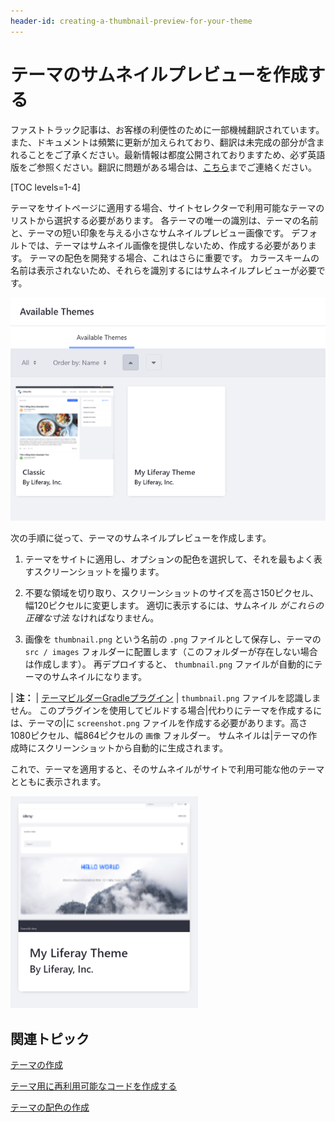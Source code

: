 ```yaml
---
header-id: creating-a-thumbnail-preview-for-your-theme
---
```


# テーマのサムネイルプレビューを作成する

<p class="alert alert-info"><span class="wysiwyg-color-blue120">ファストトラック記事は、お客様の利便性のために一部機械翻訳されています。また、ドキュメントは頻繁に更新が加えられており、翻訳は未完成の部分が含まれることをご了承ください。最新情報は都度公開されておりますため、必ず英語版をご参照ください。翻訳に問題がある場合は、<a href="mailto:support-content-jp@liferay.com">こちら</a>までご連絡ください。</span></p>

[TOC levels=1-4]

テーマをサイトページに適用する場合、サイトセレクターで利用可能なテーマのリストから選択する必要があります。 各テーマの唯一の識別は、テーマの名前と、テーマの短い印象を与える小さなサムネイルプレビュー画像です。 デフォルトでは、テーマはサムネイル画像を提供しないため、作成する必要があります。 テーマの配色を開発する場合、これはさらに重要です。 カラースキームの名前は表示されないため、それらを識別するにはサムネイルプレビューが必要です。

![図1：テーマのサムネイルが残りの利用可能なテーマと共に表示されます。](../../../../images/theme-dev-theme-thumbnail-default.png)

次の手順に従って、テーマのサムネイルプレビューを作成します。

1.  テーマをサイトに適用し、オプションの配色を選択して、それを最もよく表すスクリーンショットを撮ります。

2.  不要な領域を切り取り、スクリーンショットのサイズを高さ150ピクセル、幅120ピクセルに変更します。 適切に表示するには、サムネイル *がこれらの正確な寸法* なければなりません。

3.  画像を `thumbnail.png` という名前の `.png` ファイルとして保存し、テーマの `src / images` フォルダーに配置します（このフォルダーが存在しない場合は作成します）。 再デプロイすると、 `thumbnail.png` ファイルが自動的にテーマのサムネイルになります。

| **注：** | [テーマビルダーGradleプラグイン](/docs/7-1/reference/-/knowledge_base/r/theme-builder-gradle-plugin) | `thumbnail.png` ファイルを認識しません。 このプラグインを使用してビルドする場合|代わりにテーマを作成するには、テーマの|に `screenshot.png` ファイルを作成する必要があります。高さ1080ピクセル、幅864ピクセルの `画像` フォルダー。 サムネイルは|テーマの作成時にスクリーンショットから自動的に生成されます。

これで、テーマを適用すると、そのサムネイルがサイトで利用可能な他のテーマとともに表示されます。

![図2：テーマのサムネイルが残りの利用可能なテーマと共に表示されます。](../../../../images/theme-dev-theme-thumbnail-custom.png)

## 関連トピック

[テーマの作成](/docs/7-1/tutorials/-/knowledge_base/t/creating-themes)

[テーマ用に再利用可能なコードを作成する](/docs/7-1/tutorials/-/knowledge_base/t/creating-reusable-pieces-of-code-for-your-themes)

[テーマの配色の作成](/docs/7-1/tutorials/-/knowledge_base/t/creating-color-schemes-for-your-theme)
